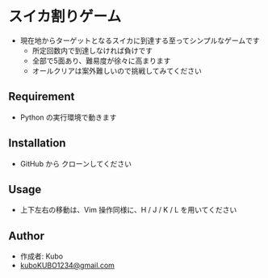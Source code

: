 # スイカ割りゲーム

<!-- - リポジトリ / プロジェクト / OSS などの名前
- 分かりやすくてカッコイイ名前をつける
  - 今回は "hoge" という名前をつけることとする
- "hoge" が何かを簡潔に紹介する -->

- 現在地からターゲットとなるスイカに到達する至ってシンプルなゲームです
  - 所定回数内で到達しなければ負けです
  - 全部で5面あり、難易度が徐々に高まります
  - オールクリアは案外難しいので挑戦してみてください


<!-- ## DEMO -->

<!-- - "hoge" の魅力が直感的に伝えわるデモ動画や図解を載せる -->



<!-- ## Features -->

<!-- - "hoge" のセールスポイントや差別化などを説明する -->



## Requirement

<!-- - "hoge" を動かすのに必要なライブラリなどを列挙する
  - huga 3.5.2
  - hogehuga 1.0.2 -->

- Python の実行環境で動きます


## Installation

<!-- - Requirement で列挙したライブラリなどのインストール方法を説明する

```bash
pip install huga_package
``` -->

- GitHub から クローンしてください



## Usage

<!-- - DEMO の実行方法など、"hoge" の基本的な使い方を説明する


```bash
git clone https://github.com/hoge/~
cd examples
python demo.py
``` -->

- 上下左右の移動は、Vim 操作同様に、H / J / K / L を用いてください


<!-- ## Note

- 注意点などがあれば書く -->



## Author

<!-- - 作成情報を列挙する
  - 作成者
  - 所属
  - E-mail -->

- 作成者: Kubo
- kuboKUBO1234@gmail.com



<!-- ## License

- 社外向けならライセンスを明示する
  - "hoge" is under [MIT license](https://en.wikipedia.org/wiki/MIT_License).
- 社内向けなら ｢社外秘｣ であることを明示する
  - "hoge" is Confidential. -->
